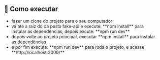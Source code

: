 ## 🚀 Como executar
<ul>
  <li> fazer um clone do projeto para o seu computador </li>
  <li> vá até a raiz do da pasta fake-api e execute: **npm install** para instalar as dependências, depois excute: **npm run dev**  </li>
  <li> depois volte ao projeto principal, executar **npm install** para instalar as dependências </li>
  <li> e por fim execute: **npm run dev** para roda o projeto, e acesse  **http://localhost:3000/** </li>
</ul>
